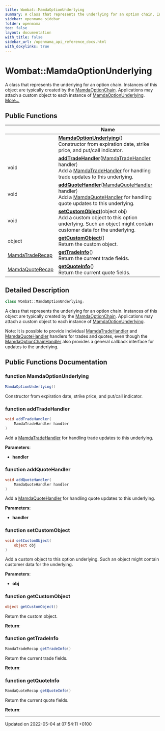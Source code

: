 ```yaml
---
title: Wombat::MamdaOptionUnderlying
summary: A class that represents the underlying for an option chain. Instances of this object are typically created by the MamdaOptionChain. Applications may attach a custom object to each instance of MamdaOptionUnderlying. 
sidebar: openmama_sidebar
folder: openmama
toc: false
layout: documentation
with_title: false
sidebar_url: /openmama_api_reference_docs.html
with_doxylinks: true
---
```


# Wombat::MamdaOptionUnderlying



A class that represents the underlying for an option chain. Instances of this object are typically created by the [MamdaOptionChain](classWombat_1_1MamdaOptionChain.html). Applications may attach a custom object to each instance of [MamdaOptionUnderlying]().  [More...](#detailed-description)

## Public Functions

|                | Name           |
| -------------- | -------------- |
| | **[MamdaOptionUnderlying](classWombat_1_1MamdaOptionUnderlying.html#function-mamdaoptionunderlying)**()<br>Constructor from expiration date, strike price, and put/call indicator.  |
| void | **[addTradeHandler](classWombat_1_1MamdaOptionUnderlying.html#function-addtradehandler)**([MamdaTradeHandler](interfaceWombat_1_1MamdaTradeHandler.html) handler)<br>Add a [MamdaTradeHandler]() for handling trade updates to this underlying.  |
| void | **[addQuoteHandler](classWombat_1_1MamdaOptionUnderlying.html#function-addquotehandler)**([MamdaQuoteHandler](interfaceWombat_1_1MamdaQuoteHandler.html) handler)<br>Add a [MamdaQuoteHandler]() for handling quote updates to this underlying.  |
| void | **[setCustomObject](classWombat_1_1MamdaOptionUnderlying.html#function-setcustomobject)**(object obj)<br>Add a custom object to this option underlying. Such an object might contain customer data for the underlying.  |
| object | **[getCustomObject](classWombat_1_1MamdaOptionUnderlying.html#function-getcustomobject)**()<br>Return the custom object.  |
| [MamdaTradeRecap](interfaceWombat_1_1MamdaTradeRecap.html) | **[getTradeInfo](classWombat_1_1MamdaOptionUnderlying.html#function-gettradeinfo)**()<br>Return the current trade fields.  |
| [MamdaQuoteRecap](interfaceWombat_1_1MamdaQuoteRecap.html) | **[getQuoteInfo](classWombat_1_1MamdaOptionUnderlying.html#function-getquoteinfo)**()<br>Return the current quote fields.  |

## Detailed Description

```csharp
class Wombat::MamdaOptionUnderlying;
```

A class that represents the underlying for an option chain. Instances of this object are typically created by the [MamdaOptionChain](classWombat_1_1MamdaOptionChain.html). Applications may attach a custom object to each instance of [MamdaOptionUnderlying](). 

Note: It is possible to provide individual [MamdaTradeHandler](interfaceWombat_1_1MamdaTradeHandler.html) and [MamdaQuoteHandler](interfaceWombat_1_1MamdaQuoteHandler.html) handlers for trades and quotes, even though the [MamdaOptionChainHandler](interfaceWombat_1_1MamdaOptionChainHandler.html) also provides a general callback interface for updates to the underlying. 

## Public Functions Documentation

### function MamdaOptionUnderlying

```csharp
MamdaOptionUnderlying()
```

Constructor from expiration date, strike price, and put/call indicator. 

### function addTradeHandler

```csharp
void addTradeHandler(
    MamdaTradeHandler handler
)
```

Add a [MamdaTradeHandler]() for handling trade updates to this underlying. 

**Parameters**: 

  * **handler** 


### function addQuoteHandler

```csharp
void addQuoteHandler(
    MamdaQuoteHandler handler
)
```

Add a [MamdaQuoteHandler]() for handling quote updates to this underlying. 

**Parameters**: 

  * **handler** 


### function setCustomObject

```csharp
void setCustomObject(
    object obj
)
```

Add a custom object to this option underlying. Such an object might contain customer data for the underlying. 

**Parameters**: 

  * **obj** 


### function getCustomObject

```csharp
object getCustomObject()
```

Return the custom object. 

**Return**: 

### function getTradeInfo

```csharp
MamdaTradeRecap getTradeInfo()
```

Return the current trade fields. 

**Return**: 

### function getQuoteInfo

```csharp
MamdaQuoteRecap getQuoteInfo()
```

Return the current quote fields. 

**Return**: 

-------------------------------

Updated on 2022-05-04 at 07:54:11 +0100